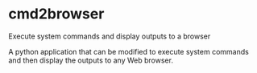 # cmd2browser
Execute system commands and display outputs to a browser

A python application that can be modified to execute system commands and then display the outputs to any Web browser.

